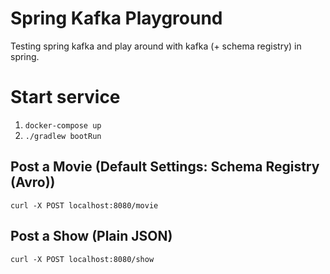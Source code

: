 # Spring Kafka Playground

Testing spring kafka and play around with kafka (+ schema registry) in spring.

# Start service
1. `docker-compose up`
2. `./gradlew bootRun`

## Post a Movie (Default Settings: Schema Registry (Avro))
`curl -X POST localhost:8080/movie`

## Post a Show (Plain JSON)
`curl -X POST localhost:8080/show`

